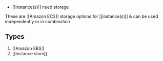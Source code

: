 - [[instance(s)]] need storage

These are [[Amazon EC2]] storage options for [[instance(s)]] & can be used independently or in combination
## Types
1. [[Amazon EBS]]
2. [[Instance store]]